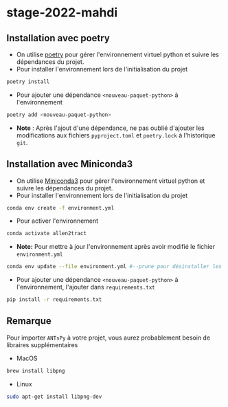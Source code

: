 # stage-2022-mahdi

## Installation avec poetry
* On utilise [poetry](https://python-poetry.org/) pour gérer l'environnement virtuel python et suivre les dépendances du projet. 
* Pour installer l'environnement lors de l'initialisation du projet

```bash
poetry install
```

* Pour ajouter une dépendance `<nouveau-paquet-python>` à l'environnement

```bash
poetry add <nouveau-paquet-python>
```

* **Note** : Après l'ajout d'une dépendance, ne pas oublié d'ajouter les modifications aux fichiers `pyproject.toml` et `poetry.lock` à l'historique `git`.

## Installation avec Miniconda3
* On utilise [Miniconda3]( https://docs.conda.io/en/latest/miniconda.html) pour gérer l'environnement virtuel python et suivre les dépendances du projet. 
* Pour installer l'environnement lors de l'initialisation du projet

```bash
conda env create -f environment.yml
```

* Pour activer l'environnement

```bash
conda activate allen2tract
```

* **Note:** Pour mettre à jour l'environnement après avoir modifié le fichier `environment.yml`

```bash
conda env update --file environment.yml #--prune pour désinstaller les dépendances retirées du fichier
```

* Pour ajouter une dépendance `<nouveau-paquet-python>` à l'environnement, l'ajouter dans `requirements.txt`

```bash
pip install -r requirements.txt
```

## Remarque
Pour importer `ANTsPy` à votre projet, vous aurez probablement besoin de libraires supplémentaires
* MacOS

```bash
brew install libpng
```

* Linux

```bash
sudo apt-get install libpng-dev
```
